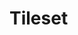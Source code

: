 # Tileset
<script src="../../../assets/scripts/alts.js"></script>
<script type="text/javascript">display_alt("tiles")</script>
